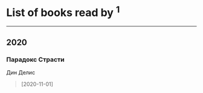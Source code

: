# List of books read by [](https://www.facebook.com/profile.php?id=836077803836456)<sup>1</sup>
---

## 2020

### Парадокс Страсти
Дин Делис
> [2020-11-01] 




